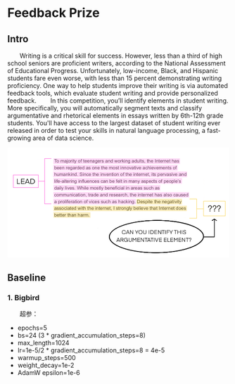 # Feedback Prize

## Intro
&emsp;&emsp;Writing is a critical skill for success. However, less than a third of high school seniors are proficient writers, according to the National Assessment of Educational Progress. Unfortunately, low-income, Black, and Hispanic students fare even worse, with less than 15 percent demonstrating writing proficiency. One way to help students improve their writing is via automated feedback tools, which evaluate student writing and provide personalized feedback.
&emsp;&emsp;In this competition, you’ll identify elements in student writing. More specifically, you will automatically segment texts and classify argumentative and rhetorical elements in essays written by 6th-12th grade students. You'll have access to the largest dataset of student writing ever released in order to test your skills in natural language processing, a fast-growing area of data science.

<center><img src="./img/1.png"  style="zoom:30%;" width="100%"/></center>

## Baseline
### 1. Bigbird
&emsp;&emsp;超参：
* epochs=5
* bs=24 (3 * gradient_accumulation_steps=8)
* max_length=1024
* lr=1e-5/2 * gradient_accumulation_steps=8 = 4e-5
* warmup_steps=500
* weight_decay=1e-2
* AdamW epsilon=1e-6